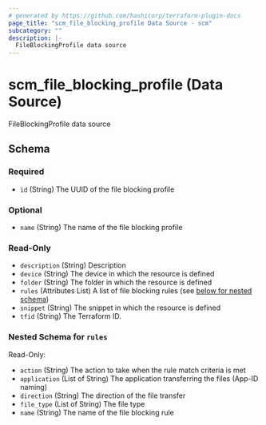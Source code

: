 ```yaml
---
# generated by https://github.com/hashicorp/terraform-plugin-docs
page_title: "scm_file_blocking_profile Data Source - scm"
subcategory: ""
description: |-
  FileBlockingProfile data source
---
```


# scm_file_blocking_profile (Data Source)

FileBlockingProfile data source



<!-- schema generated by tfplugindocs -->
## Schema

### Required

- `id` (String) The UUID of the file blocking profile

### Optional

- `name` (String) The name of the file blocking profile

### Read-Only

- `description` (String) Description
- `device` (String) The device in which the resource is defined
- `folder` (String) The folder in which the resource is defined
- `rules` (Attributes List) A list of file blocking rules (see [below for nested schema](#nestedatt--rules))
- `snippet` (String) The snippet in which the resource is defined
- `tfid` (String) The Terraform ID.

<a id="nestedatt--rules"></a>
### Nested Schema for `rules`

Read-Only:

- `action` (String) The action to take when the rule match criteria is met
- `application` (List of String) The application transferring the files (App-ID naming)
- `direction` (String) The direction of the file transfer
- `file_type` (List of String) The file type
- `name` (String) The name of the file blocking rule
